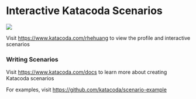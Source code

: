 # Interactive Katacoda Scenarios

[![](http://shields.katacoda.com/katacoda/rhehuang/count.svg)](https://www.katacoda.com/rhehuang "Get your profile on Katacoda.com")

Visit https://www.katacoda.com/rhehuang to view the profile and interactive scenarios

### Writing Scenarios
Visit https://www.katacoda.com/docs to learn more about creating Katacoda scenarios

For examples, visit https://github.com/katacoda/scenario-example
